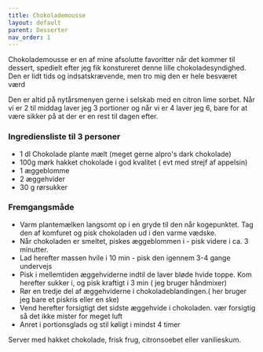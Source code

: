 ```yaml
---
title: Chokolademousse
layout: default
parent: Desserter
nav_order: 1
---
```


Chokolademousse er en af mine afsolutte favoritter når det kommer til dessert, spedielt  efter jeg fik konstureret denne lille chokoladesyndighed.
Den er lidt tids og indsatskrævende, men tro mig den er hele besværet værd

Den er altid på nytårsmenyen gerne i selskab med en citron lime sorbet. Når vi er 2 til middag laver jeg 3 portioner og når vi er 4 laver jeg 6, bare for at være sikker på at der er en rest til dagen efter.

### Ingrediensliste til 3 personer
- 1 dl Chokolade plante mælt (meget gerne alpro's dark chokolade)
- 100g mørk hakket chokolade i god kvalitet ( evt med strejf af appelsin)
- 1 æggeblomme
- 2 æggehvider
- 30 g rørsukker

### Fremgangsmåde
- Varm plantemælken langsomt op i en gryde til den når kogepunktet. Tag den af komfuret og pisk chokoladen ud i den varme vædske.
-  Når chokoladen er smeltet, piskes æggeblommen i - pisk videre i ca. 3 minutter.
-  Lad herefter massen hvile i 10 min - pisk den igennem 3-4 gange undervejs
-  Pisk i mellemtiden æggehviderne indtil de laver bløde hvide toppe. Kom herefter sukker i, og pisk kraftigt i 3 min ( jeg bruger håndmixer)
-  Rør en tredje del af æggehviderne i chokoladeblandingen.( her bruger jeg bare et piskris eller en ske)
-  Vend herefter forsigtigt det sidste æggehvide i chokoladen. vær forsigtig så det ikke mister for meget luft
-  Anret i portionsglads og stil køligt i mindst 4 timer

Server med hakket chokolade, frisk frug, citronsoebet eller vanilieskum. 
